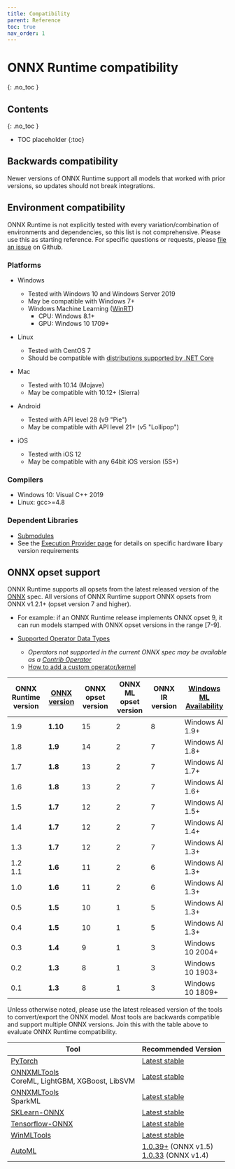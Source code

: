 ```yaml
---
title: Compatibility
parent: Reference
toc: true
nav_order: 1
---
```


# ONNX Runtime compatibility
{: .no_toc }

## Contents
{: .no_toc }

* TOC placeholder
{:toc}

## Backwards compatibility
Newer versions of ONNX Runtime support all models that worked with prior versions, so updates should not break integrations.

## Environment compatibility
ONNX Runtime is not explicitly tested with every variation/combination of environments and dependencies, so this list is not comprehensive. Please use this as starting reference. For specific questions or requests, please [file an issue](https://github.com/microsoft/onnxruntime/issues) on Github.


### Platforms

* Windows

  * Tested with Windows 10 and Windows Server 2019
  * May be compatible with Windows 7+
  * Windows Machine Learning ([WinRT](../get-started/with-winrt.md))
    * CPU: Windows 8.1+
    * GPU: Windows 10 1709+

* Linux
  * Tested with CentOS 7
  * Should be compatible with [distributions supported by .NET Core](https://docs.microsoft.com/en-us/dotnet/core/install/linux)

* Mac
  * Tested with 10.14 (Mojave)
  * May be compatible with 10.12+ (Sierra)

* Android
  * Tested with API level 28 (v9 "Pie")
  * May be compatible with API level 21+ (v5 "Lollipop")

* iOS
  * Tested with iOS 12
  * May be compatible with any 64bit iOS version (5S+)

### Compilers
* Windows 10: Visual C++ 2019
* Linux: gcc>=4.8

### Dependent Libraries
* [Submodules](https://github.com/microsoft/onnxruntime/tree/master/cgmanifests)
* See the [Execution Provider page](../execution-providers) for details on specific hardware libary version requirements


## ONNX opset support
ONNX Runtime supports all opsets from the latest released version of the [ONNX](https://onnx.ai) spec. All versions of ONNX Runtime support ONNX opsets from ONNX v1.2.1+ (opset version 7 and higher). 
  * For example: if an ONNX Runtime release implements ONNX opset 9, it can run models stamped with ONNX opset versions in the range [7-9]. 



* [Supported Operator Data Types](https://github.com/microsoft/onnxruntime/blob/master/docs/OperatorKernels.md)
  * *Operators not supported in the current ONNX spec may be available as a [Contrib Operator](https://github.com/microsoft/onnxruntime/blob/master/docs/ContribOperators.md)*
  * [How to add a custom operator/kernel](operators/add-custom-op.md)

| ONNX Runtime version | [ONNX version](https://github.com/onnx/onnx/blob/master/docs/Versioning.md) | ONNX opset version | ONNX ML opset version | ONNX IR version | [Windows ML Availability](https://docs.microsoft.com/en-us/windows/ai/windows-ml/release-notes/)|
|------------------------------|--------------------|--------------------|----------------------|------------------|------------------|
| 1.9 | **1.10** | 15 | 2 | 8 | Windows AI 1.9+ |
| 1.8 | **1.9** | 14 | 2 | 7 | Windows AI 1.8+ |
| 1.7 | **1.8** | 13 | 2 | 7 | Windows AI 1.7+ |
| 1.6 | **1.8** | 13 | 2 | 7 | Windows AI 1.6+ |
| 1.5 | **1.7** | 12 | 2 | 7 | Windows AI 1.5+ |
| 1.4 | **1.7** | 12 | 2 | 7 | Windows AI 1.4+ |
| 1.3 | **1.7** | 12 | 2 | 7 | Windows AI 1.3+ |
| 1.2<br/>1.1 | **1.6** | 11 | 2 | 6 | Windows AI 1.3+ |
| 1.0 | **1.6** | 11 | 2 | 6 | Windows AI 1.3+ |
| 0.5 | **1.5** | 10 | 1 | 5 | Windows AI 1.3+ |
| 0.4 | **1.5** | 10 | 1 | 5 | Windows AI 1.3+ |
| 0.3 | **1.4** | 9 | 1 | 3 | Windows 10 2004+ |
| 0.2 | **1.3** | 8 | 1 | 3 | Windows 10 1903+ |
| 0.1 | **1.3** | 8 | 1 | 3 | Windows 10 1809+ |

Unless otherwise noted, please use the latest released version of the tools to convert/export the ONNX model. Most tools are backwards compatible and support multiple ONNX versions. Join this with the table above to evaluate ONNX Runtime compatibility.


|Tool|Recommended Version|
|---|---|
|[PyTorch](https://pytorch.org/)|[Latest stable](https://pytorch.org/get-started/locally/)|
|[ONNXMLTools](https://pypi.org/project/onnxmltools/)<br>CoreML, LightGBM, XGBoost, LibSVM|[Latest stable](https://github.com/onnx/onnxmltools/releases)|
|[ONNXMLTools](https://pypi.org/project/onnxmltools/)<br> SparkML|[Latest stable](https://github.com/onnx/onnxmltools/releases)|
|[SKLearn-ONNX](https://pypi.org/project/skl2onnx/)|[Latest stable](https://github.com/onnx/sklearn-onnx/releases)|
|[Tensorflow-ONNX](https://pypi.org/project/tf2onnx/)|[Latest stable](https://github.com/onnx/tensorflow-onnx/releases)|
|[WinMLTools](https://docs.microsoft.com/en-us/windows/ai/windows-ml/convert-model-winmltools)|[Latest stable](https://pypi.org/project/winmltools/)|
|[AutoML](https://docs.microsoft.com/en-us/azure/machine-learning/service/concept-automated-ml)|[1.0.39+](https://pypi.org/project/azureml-automl-core) (ONNX v1.5) <br/>[1.0.33](https://pypi.org/project/azureml-automl-core/1.0.33/) (ONNX v1.4) |

